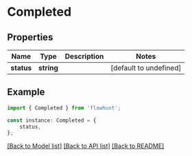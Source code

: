 # Completed


## Properties

Name | Type | Description | Notes
------------ | ------------- | ------------- | -------------
**status** | **string** |  | [default to undefined]

## Example

```typescript
import { Completed } from 'flowhunt';

const instance: Completed = {
    status,
};
```

[[Back to Model list]](../README.md#documentation-for-models) [[Back to API list]](../README.md#documentation-for-api-endpoints) [[Back to README]](../README.md)
